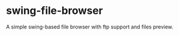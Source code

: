 swing-file-browser
==================

A simple swing-based file browser with ftp support and files preview.
